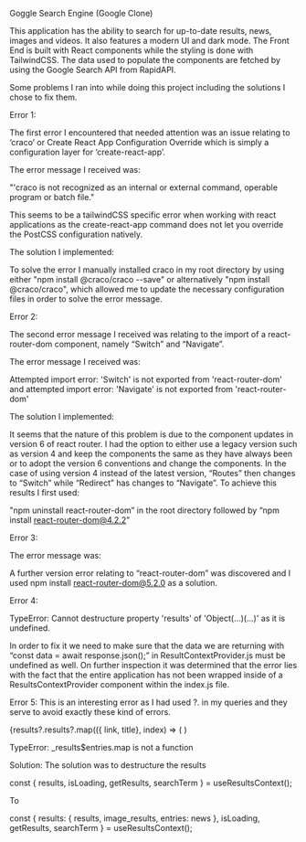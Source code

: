 Goggle Search Engine (Google Clone)

This application has the ability to search for up-to-date results, news,
images and videos. It also features a modern UI and dark mode. The Front
End is built with React components while the styling is done with
TailwindCSS. The data used to populate the components are fetched by
using the Google Search API from RapidAPI.

Some problems I ran into while doing this project including the solutions I chose to fix them.

Error 1:

The first error I encountered that needed attention was an issue relating to ‘craco’ or Create React App Configuration Override which is simply a configuration layer for ‘create-react-app’. 

The error message I received was: 

"'craco is not recognized as an internal or external command, operable program or batch file." 

This seems to be a tailwindCSS specific error when working with react applications as the create-react-app command does not let you override the PostCSS configuration natively.

The solution I implemented:

To solve the error I manually installed craco in my root directory by using either "npm install @craco/craco --save" or alternatively "npm install @craco/craco", which allowed me to update the necessary configuration files in order to solve the error message.


Error 2:

The second error message I received was relating to the import of a react-router-dom component, namely “Switch” and “Navigate”.

The error message I received was:

Attempted import error: 'Switch' is not exported from 'react-router-dom' and attempted import error: 'Navigate' is not exported from 'react-router-dom'
 
The solution I implemented:
 
It seems that the nature of this problem is due to the component updates in version 6 of react router. I had the option to either use a legacy version such as version 4 and keep the components the same as they have always been or to adopt the version 6 conventions and change the components. In the case of using version 4 instead of the latest version,  “Routes” then changes to “Switch” while “Redirect” has changes to “Navigate”. To achieve this results I first used:

"npm uninstall react-router-dom” in the root directory followed by “npm install react-router-dom@4.2.2”
 
 
Error 3:
 
The error message was: 
 
A further version error relating to “react-router-dom” was discovered and I used npm install react-router-dom@5.2.0 as a solution.
 
 
Error 4:
 
TypeError: Cannot destructure property 'results' of 'Object(...)(...)' as it is undefined.
 
In order to fix it we need to make sure that the data we are returning with “const data = await response.json();” in ResultContextProvider.js must be undefined as well. On further inspection it was determined that the error lies with the fact that the entire application has not been wrapped inside of a ResultsContextProvider component within the index.js file.
 
 
Error 5:
This is an interesting error as I had used ?. in my queries and they serve to avoid exactly these kind of errors. 
 
{results?.results?.map(({ link, title}, index) => (
)
 
TypeError: _results$entries.map is not a function
 
Solution:
The solution was to destructure the results
 
const { results, isLoading, getResults, searchTerm } = useResultsContext();
 
To
 
const { results: { results, image_results, entries: news }, isLoading, getResults, searchTerm } = useResultsContext();


